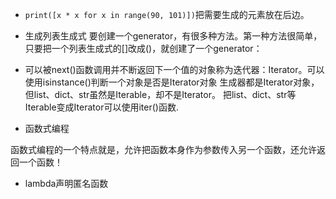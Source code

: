 - `print([x * x for x in range(90, 101)])`把需要生成的元素放在后边。
- 生成列表生成式
要创建一个generator，有很多种方法。第一种方法很简单，只要把一个列表生成式的[]改成()，就创建了一个generator：

- 可以被next()函数调用并不断返回下一个值的对象称为迭代器：Iterator。可以使用isinstance()判断一个对象是否是Iterator对象
生成器都是Iterator对象，但list、dict、str虽然是Iterable，却不是Iterator。
把list、dict、str等Iterable变成Iterator可以使用iter()函数.

- 函数式编程
 
函数式编程的一个特点就是，允许把函数本身作为参数传入另一个函数，还允许返回一个函数！

- lambda声明匿名函数
  
